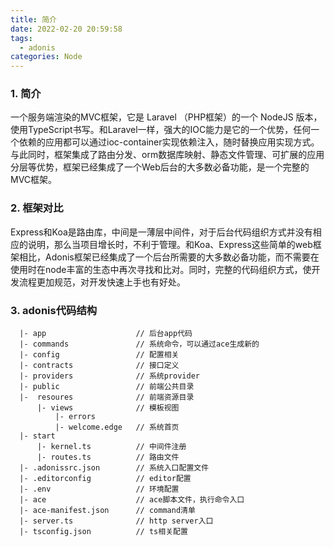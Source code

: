 ```yaml
---
title: 简介
date: 2022-02-20 20:59:58
tags: 
  - adonis
categories: Node
---
```

### 1. 简介
一个服务端渲染的MVC框架，它是 Laravel （PHP框架）的一个 NodeJS 版本，使用TypeScript书写。和Laravel一样，强大的IOC能力是它的一个优势，任何一个依赖的应用都可以通过ioc-container实现依赖注入，随时替换应用实现方式。与此同时，框架集成了路由分发、orm数据库映射、静态文件管理、可扩展的应用分层等优势，框架已经集成了一个Web后台的大多数必备功能，是一个完整的MVC框架。

### 2. 框架对比
Express和Koa是路由库，中间是一薄层中间件，对于后台代码组织方式并没有相应的说明，那么当项目增长时，不利于管理。和Koa、Express这些简单的web框架相比，Adonis框架已经集成了一个后台所需要的大多数必备功能，而不需要在使用时在node丰富的生态中再次寻找和比对。同时，完整的代码组织方式，使开发流程更加规范，对开发快速上手也有好处。

### 3. adonis代码结构
```
  |- app                    // 后台app代码
  |- commands               // 系统命令，可以通过ace生成新的
  |- config                 // 配置相关
  |- contracts              // 接口定义
  |- providers              // 系统provider
  |- public                 // 前端公共目录
  |-  resoures              // 前端资源目录
      |- views              // 模板视图
          |- errors
          |- welcome.edge   // 系统首页
  |- start
      |- kernel.ts          // 中间件注册
      |- routes.ts          // 路由文件
  |- .adonissrc.json        // 系统入口配置文件
  |- .editorconfig          // editor配置
  |- .env                   // 环境配置
  |- ace                    // ace脚本文件，执行命令入口
  |- ace-manifest.json      // command清单
  |- server.ts              // http server入口
  |- tsconfig.json          // ts相关配置

```

